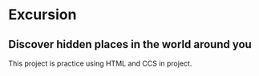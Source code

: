 # Excursion 
## Discover hidden places in the world around you
This project is practice using HTML and CCS in project. 